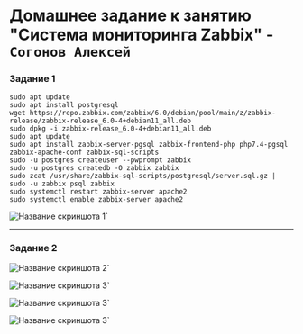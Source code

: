 # Домашнее задание к занятию "Система мониторинга Zabbix" - `Согонов Алексей`

### Задание 1

 ```
 sudo apt update
 sudo apt install postgresql
 wget https://repo.zabbix.com/zabbix/6.0/debian/pool/main/z/zabbix-release/zabbix-release_6.0-4+debian11_all.deb
 sudo dpkg -i zabbix-release_6.0-4+debian11_all.deb
 sudo apt update
 sudo apt install zabbix-server-pgsql zabbix-frontend-php php7.4-pgsql zabbix-apache-conf zabbix-sql-scripts
 sudo -u postgres createuser --pwprompt zabbix
 sudo -u postgres createdb -O zabbix zabbix
 sudo zcat /usr/share/zabbix-sql-scripts/postgresql/server.sql.gz | sudo -u zabbix psql zabbix
 sudo systemctl restart zabbix-server apache2
 sudo systemctl enable zabbix-server apache2
```

![Название скриншота 1](https://github.com/SogonovAN/Zabbix-hw/blob/main/1.JPG)`


---

### Задание 2


![Название скриншота 2](https://github.com/SogonovAN/Zabbix-hw/blob/main/2.JPG)`

![Название скриншота 3](https://github.com/SogonovAN/Zabbix-hw/blob/main/2.1.JPG)`

![Название скриншота 3](https://github.com/SogonovAN/Zabbix-hw/blob/main/2.1.1.JPG)`

![Название скриншота 3](https://github.com/SogonovAN/Zabbix-hw/blob/main/2.2.JPG)`


